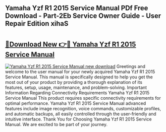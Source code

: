 ## Yamaha Yzf R1 2015 Service Manual PDf Free Download - Part-2Eb Service Owner Guide - User Repair Edition xihaS

# <h2><a href="http://bc65505.oget.top/?id=Yamaha+Yzf+R1+2015+Service+Manual">🔗Download New 👉🔴 Yamaha Yzf R1 2015 Service Manual</a></h2>

[![Yamaha Yzf R1 2015 Service Manual new download](https://i.imgur.com/5g1atiW.png)](http://bc65505.oget.top/?id=Yamaha+Yzf+R1+2015+Service+Manual)
Greetings and welcome to the user manual for your newly acquired Yamaha Yzf R1 2015 Service Manual. This manual is specifically designed to help you get the most out of your product by providing a thorough explanation of its features, setup, usage, maintenance, and problem-solving. Important Information Regarding Connectivity Requirements Yamaha Yzf R1 2015 Service Manual This product requires specific connectivity requirements for optimal performance. Yamaha Yzf R1 2015 Service Manual advanced features include image recognition, voice commands, customizable profiles, and automatic backups, all easily controlled through the user-friendly and intuitive interface. Thank You for Choosing Yamaha Yzf R1 2015 Service Manual. We are excited to be part of your journey.
